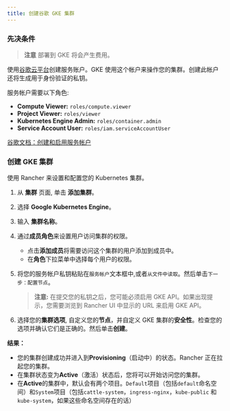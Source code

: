 ```yaml
---
title: 创建谷歌 GKE 集群
---
```


### 先决条件

> **注意**
> 部署到 GKE 将会产生费用。

使用[谷歌云平台](https://console.cloud.google.com/projectselector/iam-admin/serviceaccounts)创建服务账户。GKE 使用这个帐户来操作您的集群。创建此帐户还将生成用于身份验证的私钥。

服务帐户需要以下角色:

- **Compute Viewer:** `roles/compute.viewer`
- **Project Viewer:** `roles/viewer`
- **Kubernetes Engine Admin:** `roles/container.admin`
- **Service Account User:** `roles/iam.serviceAccountUser`

[谷歌文档：创建和启用服务帐户](https://cloud.google.com/compute/docs/access/create-enable-service-accounts-for-instances)

### 创建 GKE 集群

使用 Rancher 来设置和配置您的 Kubernetes 集群。

1. 从 **集群** 页面, 单击 **添加集群**。

2. 选择 **Google Kubernetes Engine**。

3. 输入 **集群名称**。

4. 通过**成员角色**来设置用户访问集群的权限。

   - 点击**添加成员**将需要访问这个集群的用户添加到成员中。
   - 在**角色**下拉菜单中选择每个用户的权限。

5. 将您的服务帐户私钥粘贴在`服务帐户`文本框中,或者`从文件中读取`。然后单击`下一步：配置节点`。

   > **注意:** 在提交您的私钥之后，您可能必须启用 GKE API。如果出现提示，您需要浏览到 Rancher UI 中显示的 URL 来启用 GKE API。

6. 选择您的**集群选项**, 自定义您的**节点**，并自定义 GKE 集群的**安全性**。检查您的选项并确认它们是正确的。然后单击**创建**。

**结果：**

- 您的集群创建成功并进入到**Provisioning**（启动中）的状态。Rancher 正在拉起您的集群。
- 在集群状态变为**Active**（激活）状态后，您将可以开始访问您的集群。
- 在**Active**的集群中，默认会有两个项目。`Default`项目（包括`default`命名空间）和`System`项目（包括`cattle-system`，`ingress-nginx`，`kube-public` 和 `kube-system`，如果这些命名空间存在的话）

